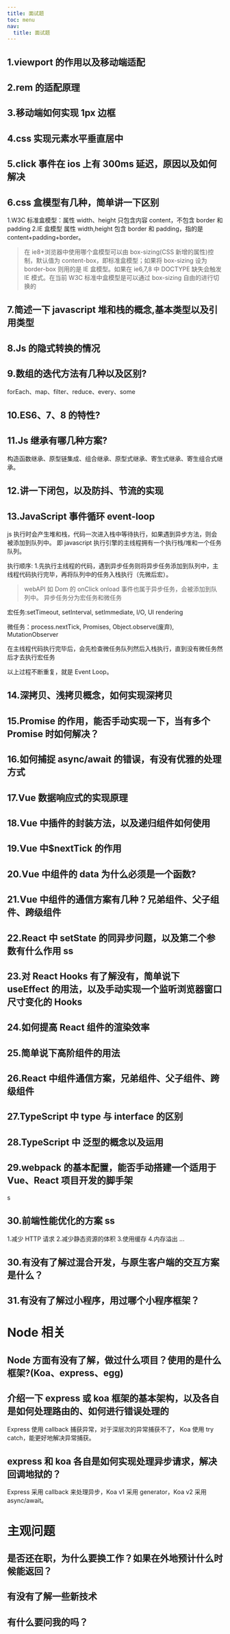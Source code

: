 ```yaml
---
title: 面试题
toc: menu
nav:
  title: 面试题
---
```


## 1.viewport 的作用以及移动端适配

## 2.rem 的适配原理

## 3.移动端如何实现 1px 边框

## 4.css 实现元素水平垂直居中

## 5.click 事件在 ios 上有 300ms 延迟，原因以及如何解决

## 6.css 盒模型有几种，简单讲一下区别

1.W3C 标准盒模型：属性 width、height 只包含内容 content，不包含 border 和 padding
2.IE 盒模型 属性 width,height 包含 border 和 padding，指的是 content+padding+border。

> 在 ie8+浏览器中使用哪个盒模型可以由 box-sizing(CSS 新增的属性)控制，默认值为 content-box，即标准盒模型；如果将 box-sizing 设为 border-box 则用的是 IE 盒模型。如果在 ie6,7,8 中 DOCTYPE 缺失会触发 IE 模式。在当前 W3C 标准中盒模型是可以通过 box-sizing 自由的进行切换的

## 7.简述一下 javascript 堆和栈的概念,基本类型以及引用类型

## 8.Js 的隐式转换的情况

## 9.数组的迭代方法有几种以及区别?

forEach、map、filter、reduce、every、some

## 10.ES6、7、8 的特性?

## 11.Js 继承有哪几种方案?

构造函数继承、原型链集成、组合继承、原型式继承、寄生式继承、寄生组合式继承。

## 12.讲一下闭包，以及防抖、节流的实现

## 13.JavaScript 事件循环 event-loop

js 执行时会产生堆和栈，代码一次进入栈中等待执行，如果遇到异步方法，则会被添加到队列中。
即 javascript 执行引擎的主线程拥有一个执行栈/堆和一个任务队列。

执行顺序: 1.先执行主线程的代码，遇到异步任务则将异步任务添加到队列中，主线程代码执行完毕，再将队列中的任务入栈执行（先微后宏）。

> webAPI 如 Dom 的 onClick onload 事件也属于异步任务，会被添加到队列中。
> 异步任务分为宏任务和微任务

宏任务:setTimeout, setInterval, setImmediate, I/O, UI rendering

微任务：process.nextTick, Promises, Object.observe(废弃), MutationObserver

在主线程代码执行完毕后，会先检查微任务队列然后入栈执行，直到没有微任务然后才去执行宏任务

以上过程不断重复，就是 Event Loop。

## 14.深拷贝、浅拷贝概念，如何实现深拷贝

## 15.Promise 的作用，能否手动实现一下，当有多个 Promise 时如何解决？

## 16.如何捕捉 async/await 的错误，有没有优雅的处理方式

## 17.Vue 数据响应式的实现原理

## 18.Vue 中插件的封装方法，以及递归组件如何使用

## 19.Vue 中\$nextTick 的作用

## 20.Vue 中组件的 data 为什么必须是一个函数?

## 21.Vue 中组件的通信方案有几种？兄弟组件、父子组件、跨级组件

## 22.React 中 setState 的同异步问题，以及第二个参数有什么作用 ss

## 23.对 React Hooks 有了解没有，简单说下 useEffect 的用法，以及手动实现一个监听浏览器窗口尺寸变化的 Hooks

## 24.如何提高 React 组件的渲染效率

## 25.简单说下高阶组件的用法

## 26.React 中组件通信方案，兄弟组件、父子组件、跨级组件

## 27.TypeScript 中 type 与 interface 的区别

## 28.TypeScript 中 泛型的概念以及运用

## 29.webpack 的基本配置，能否手动搭建一个适用于 Vue、React 项目开发的脚手架

s

## 30.前端性能优化的方案 ss

1.减少 HTTP 请求 2.减少静态资源的体积 3.使用缓存 4.内存溢出
...

## 30.有没有了解过混合开发，与原生客户端的交互方案是什么？

## 31.有没有了解过小程序，用过哪个小程序框架？

# Node 相关

## Node 方面有没有了解，做过什么项目？使用的是什么框架?(Koa、express、egg)

## 介绍一下 express 或 koa 框架的基本架构，以及各自是如何处理路由的、如何进行错误处理的

Express 使用 callback 捕获异常，对于深层次的异常捕获不了，
Koa 使用 try catch，能更好地解决异常捕获。

## express 和 koa 各自是如何实现处理异步请求，解决回调地狱的？

Express 采用 callback 来处理异步，Koa v1 采用 generator，Koa v2 采用 async/await。

# 主观问题

## 是否还在职，为什么要换工作？如果在外地预计什么时候能返回？

## 有没有了解一些新技术

## 有什么要问我的吗？
